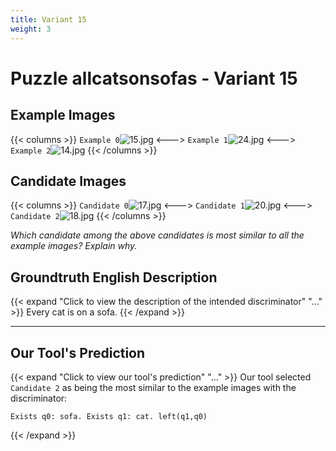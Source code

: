 ```yaml
---
title: Variant 15
weight: 3
---
```


# Puzzle allcatsonsofas - Variant 15

## Example Images
{{< columns >}}
`Example 0`![15.jpg](/natscene_data/images/15.jpg)
<--->
`Example 1`![24.jpg](/natscene_data/images/24.jpg)
<--->
`Example 2`![14.jpg](/natscene_data/images/14.jpg)
{{< /columns >}}

## Candidate Images
{{< columns >}}
`Candidate 0`![17.jpg](/natscene_data/images/17.jpg)
<--->
`Candidate 1`![20.jpg](/natscene_data/images/20.jpg)
<--->
`Candidate 2`![18.jpg](/natscene_data/images/18.jpg)
{{< /columns >}}

*Which candidate among the above candidates is most similar to all the example images? Explain why.*

## Groundtruth English Description

{{< expand "Click to view the description of the intended discriminator" "..." >}}
Every cat is on a sofa.
{{< /expand >}}

---



## Our Tool's Prediction

{{< expand "Click to view our tool's prediction" "..." >}}
Our tool selected `Candidate 2` as being the most similar to the example images with the discriminator:
```plaintext
Exists q0: sofa. Exists q1: cat. left(q1,q0)
```
{{< /expand >}}
